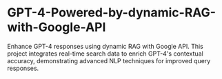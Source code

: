 # GPT-4-Powered-by-dynamic-RAG-with-Google-API
Enhance GPT-4 responses using dynamic RAG with Google API. This project integrates real-time search data to enrich GPT-4's contextual accuracy, demonstrating advanced NLP techniques for improved query responses.
